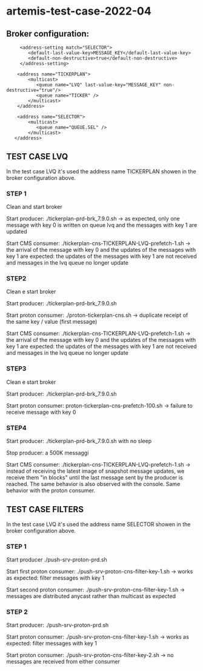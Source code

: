 # artemis-test-case-2022-04

## Broker configuration:


         <address-setting match="SELECTOR">
            <default-last-value-key>MESSAGE_KEY</default-last-value-key>
            <default-non-destructive>true</default-non-destructive>
         </address-setting>

        <address name="TICKERPLAN">
            <multicast>
               <queue name="LVQ" last-value-key="MESSAGE_KEY" non-destructive="true"/>
               <queue name="TICKER" />
            </multicast>
        </address>

        <address name="SELECTOR">
            <multicast>
               <queue name="QUEUE.SEL" />
            </multicast>
       </address>


## TEST CASE LVQ 

In the test case LVQ it's used the address name TICKERPLAN showen in the broker configuration above. 

### STEP 1
Clean and start broker

Start producer: ./tickerplan-prd-brk_7.9.0.sh -> as expected, only one message with key 0 is written on queue lvq and the messages with key 1 are updated

Start CMS consumer: ./tickerplan-cns-TICKERPLAN-LVQ-prefetch-1.sh  -> the arrival of the message with key 0 and the updates of the messages with key 1 are expected: the updates of the messages with key 1 are not received and messages in the lvq queue no longer update

### STEP2
Clean e start broker 

Start producer: ./tickerplan-prd-brk_7.9.0.sh

Start proton consumer: ./proton-tickerplan-cns.sh -> duplicate receipt of the same key / value (first message)

Start CMS consumer: ./tickerplan-cns-TICKERPLAN-LVQ-prefetch-1.sh -> the arrival of the message with key 0 and the updates of the messages with key 1 are expected: the updates of the messages with key 1 are not received and messages in the lvq queue no longer update

### STEP3
Clean e start broker 

Start producer:  ./tickerplan-prd-brk_7.9.0.sh

Start proton consumer: proton-tickerplan-cns-prefetch-100.sh -> failure to receive message with key 0 

### STEP4
Start producer: ./tickerplan-prd-brk_7.9.0.sh with no sleep

Stop producer: a 500K messaggi

Start CMS consumer:   ./tickerplan-cns-TICKERPLAN-LVQ-prefetch-1.sh  -> 
instead of receiving the latest image of snapshot message updates, we receive them "in blocks" until the last message sent by the producer is reached.
The same behavior is also observed with the console. Same behavior with the proton consumer.



## TEST CASE FILTERS

In the test case LVQ it's used the address name SELECTOR showen in the broker configuration above.

### STEP 1
Start producer  ./push-srv-proton-prd.sh

Start first proton consumer:  ./push-srv-proton-cns-filter-key-1.sh -> works as expected: filter messages with key 1

Start second proton consumer: ./push-srv-proton-cns-filter-key-1.sh -> messages are distributed anycast rather than multicast as expected

### STEP 2
Start producer:  ./push-srv-proton-prd.sh

Start proton consumer:  ./push-srv-proton-cns-filter-key-1.sh -> works as expected: filter messages with key 1

Start proton consumer:  ./push-srv-proton-cns-filter-key-2.sh -> no messages are received from either consumer
